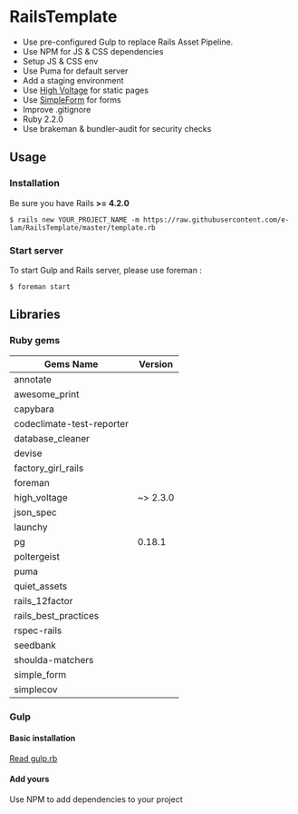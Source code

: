 # RailsTemplate

- Use pre-configured Gulp to replace Rails Asset Pipeline. 
- Use NPM for JS & CSS dependencies
- Setup JS & CSS env
- Use Puma for default server
- Add a staging environment
- Use [High Voltage](https://github.com/thoughtbot/high_voltage) for static pages
- Use [SimpleForm](https://github.com/plataformatec/simple_form) for forms
- Improve .gitignore 
- Ruby 2.2.0
- Use brakeman & bundler-audit for security checks

## Usage

### Installation

Be sure you have Rails **>= 4.2.0**

```
$ rails new YOUR_PROJECT_NAME -m https://raw.githubusercontent.com/e-lam/RailsTemplate/master/template.rb
```

### Start server

To start Gulp and Rails server, please use foreman :

```
$ foreman start
```
  
## Libraries

### Ruby gems

| Gems Name                 | Version           |
|---------------------------|-------------------|
| annotate                  |                   |
| awesome_print             |                   |
| capybara                  |                   |
| codeclimate-test-reporter |                   |
| database_cleaner          |                   |
| devise                    |                   |
| factory_girl_rails        |                   |
| foreman                   |                   |
| high_voltage              | ~> 2.3.0          |
| json_spec                 |                   |
| launchy                   |                   |
| pg                        | 0.18.1            |
| poltergeist               |                   |
| puma                      |                   |
| quiet_assets              |                   |
| rails_12factor            |                   |
| rails_best_practices      |                   |
| rspec-rails               |                   |
| seedbank                  |                   |
| shoulda-matchers          |                   |
| simple_form               |                   |
| simplecov                 |                   |

### Gulp

#### Basic installation

[Read gulp.rb](recipes/gulp.rb)

#### Add yours

Use NPM to add dependencies to your project
